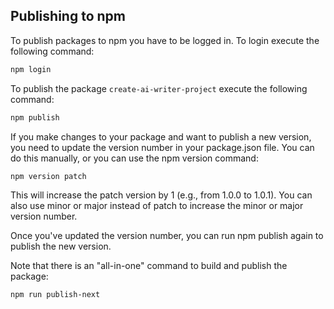 
## Publishing to npm
To publish packages to npm you have to be logged in. To login execute the following command:

```bash
npm login
```

To publish the package `create-ai-writer-project` execute the following command:

```bash
npm publish
```

If you make changes to your package and want to publish a new version, you need to update the version number in your package.json file. You can do this manually, or you can use the npm version command:

```bash
npm version patch
```

This will increase the patch version by 1 (e.g., from 1.0.0 to 1.0.1). You can also use minor or major instead of patch to increase the minor or major version number.

Once you've updated the version number, you can run npm publish again to publish the new version.

Note that there is an "all-in-one" command to build and publish the package:

```bash
npm run publish-next
```